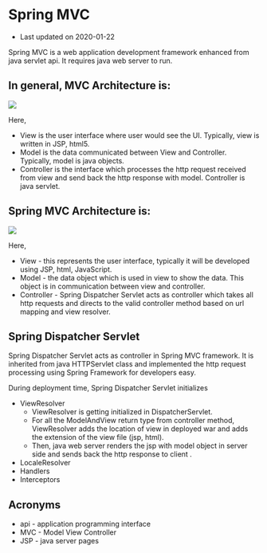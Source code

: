 # Spring MVC
* Last updated on 2020-01-22

Spring MVC is a web application development framework enhanced from java servlet api. It requires java web server to run. 

## In general, MVC Architecture is:

![](https://amvijay.github.io/images/general-mvc-architecture.jpg)

Here, 
* View is the user interface where user would see the UI. Typically, view is written in JSP, html5. 
* Model is the data communicated between View and Controller. Typically, model is java objects.
* Controller is the interface which processes the http request received from view and send back the http response with model. Controller is java servlet. 

## Spring MVC Architecture is: 

![](https://amvijay.github.io/images/spring-mvc-architecture.jpg)

Here, 
* View - this represents the user interface, typically it will be developed using JSP, html, JavaScript.
* Model - the data object which is used in view to show the data. This object is in communication between view and controller.
* Controller - Spring Dispatcher Servlet acts as controller which takes all http requests and directs to the valid controller method based on url mapping and view resolver.

## Spring Dispatcher Servlet
Spring Dispatcher Servlet acts as controller in Spring MVC framework. It is inherited from java HTTPServlet class and implemented the http request processing using Spring Framework for developers easy. 

During deployment time, Spring Dispatcher Servlet initializes 
* ViewResolver
	* ViewResolver is getting initialized in DispatcherServlet.
	* For all the ModelAndView return type from controller method, ViewResolver adds the location of view in deployed war and adds the extension of the view file (jsp, html).
	* Then, java web server renders the jsp with model object in server side and sends back the http response to client .
* LocaleResolver
* Handlers
* Interceptors

## Acronyms
* api - application programming interface
* MVC - Model View Controller
* JSP - java server pages